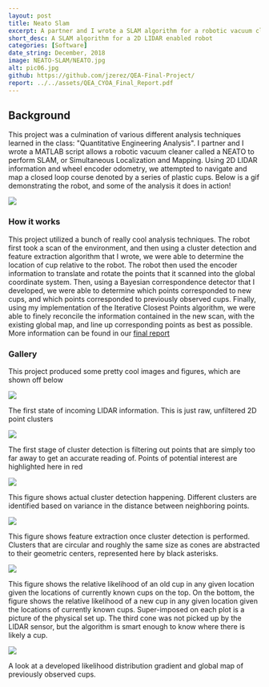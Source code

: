 ```yaml
---
layout: post
title: Neato Slam
excerpt: A partner and I wrote a SLAM algorithm for a robotic vacuum cleaner with a 2-D LIDAR sensor. I implemented point clustering and feature extraction routines to perform on the LIDAR point clouds. I also implemented the Iterative Closest Points algorithm paired with a Bayesian correspondence detector to stitch scans from subsequent steps together.
short_desc: A SLAM algorithm for a 2D LIDAR enabled robot
categories: [Software]
date_string: December, 2018
image: NEATO-SLAM/NEATO.jpg
alt: pic06.jpg
github: https://github.com/jzerez/QEA-Final-Project/
report: ../../assets/QEA_CYOA_Final_Report.pdf
---
```

## Background
This project was a culmination of various different analysis techniques learned in the class: "Quantitative Engineering Analysis". I partner and I wrote a MATLAB script allows a robotic vacuum cleaner called a NEATO to perform SLAM, or Simultaneous Localization and Mapping. Using 2D LIDAR information and wheel encoder odometry, we attempted to navigate and map a closed loop course denoted by a series of plastic cups. Below is a gif demonstrating the robot, and some of the analysis it does in action!

![](../../img/NEATO-SLAM/demo.gif)

### How it works

This project utilized a bunch of really cool analysis techniques. The robot first took a scan of the environment, and then using a cluster detection and feature extraction algorithm that I wrote, we were able to determine the location of cup relative to the robot. The robot then used the encoder information to translate and rotate the points that it scanned into the global coordinate system. Then, using a Bayesian correspondence detector that I developed, we were able to determine which points corresponded to new cups, and which points corresponded to previously observed cups. Finally, using my implementation of the Iterative Closest Points algorithm, we were able to finely reconcile the information contained in the new scan, with the existing global map, and line up corresponding points as best as possible. More information can be found in our [final report](../../assets/QEA_CYOA_Final_Report.pdf)

### Gallery

This project produced some pretty cool images and figures, which are shown off below

![](../../img/NEATO-SLAM/cluster1.jpg)

The first state of incoming LIDAR information. This is just raw, unfiltered 2D point clusters

![](../../img/NEATO-SLAM/cluster2.jpg)

The first stage of cluster detection is filtering out points that are simply too far away to get an accurate reading of. Points of potential interest are highlighted here in red

![](../../img/NEATO-SLAM/cluster3.jpg)

This figure shows actual cluster detection happening. Different clusters are identified based on variance in the distance between neighboring points.

![](../../img/NEATO-SLAM/cluster4.jpg)

This figure shows feature extraction once cluster detection is performed. Clusters that are circular and roughly the same size as cones are abstracted to their geometric centers, represented here by black asterisks.

![](../../img/NEATO-SLAM/probs.PNG)

This figure shows the relative likelihood of an old cup in any given location given the locations of currently known cups on the top. On the bottom, the figure shows the relative likelihood of a new cup in any given location given the locations of currently known cups. Super-imposed on each plot is a picture of the physical set up. The third cone was not picked up by the LIDAR sensor, but the algorithm is smart enough to know where there is likely a cup.

![](../../img/NEATO-SLAM/final.jpg)

A look at a developed likelihood distribution gradient and global map of previously observed cups.
